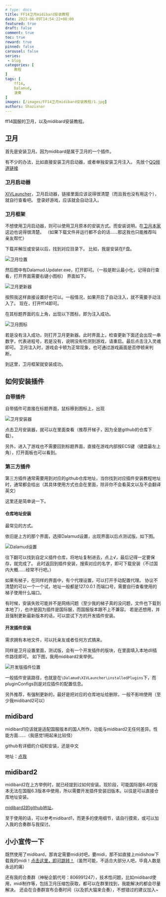 ```yaml
---
# type: docs 
title: FF14卫月midibard安装教程
date: 2023-06-09T14:54:22+08:00
featured: true
draft: false
comment: true
toc: true
reward: true
pinned: false
carousel: false
series:
 - blog
categories: [
    教程
]
tags: [
    ff14,
    Dalamud,
    演奏
]
images: [/images/FF14卫月midibard安装教程/1.jpg]
authors: Shazixnar
---
```


ff14国服的卫月，以及midibard安装教程。

<!--more-->

## 卫月

首先是安装卫月。因为midibard是属于卫月的一个插件。

有不少的办法，比如直接安装卫月启动器，或者单独安装卫月注入。
先放个[QQ频道链接](https://qun.qq.com/qqweb/qunpro/share?_wv=3&_wwv=128&appChannel=share&inviteCode=CZtWN&appChannel=share&businessType=9&from=181074&biz=ka&shareSource=5)

### 卫月启动器

[XIVLauncher](https://github.com/goatcorp/FFXIVQuickLauncher/wiki/Info-(Chinese-Simplified))，卫月启动器，链接里面应该说得很清楚（而且我也没有用这个），就自行查看吧。
登录好游戏，应该就会自动注入。

### 卫月框架

不想使用卫月启动器，则可以使用卫月原本的安装方式。而安装说明，在[卫月本家](https://bbs.tggfl.com/topic/32/dalamud-%E5%8D%AB%E6%9C%88%E6%A1%86%E6%9E%B6)这边也说得很清楚。
（如果下载文件并运行都不会的话......那这我也只能推荐叫亲友帮忙）

下载并解压或安装以后，找到对应目录下。
比如，我是安装在F盘。

![卫月位置](/images/FF14卫月midibard安装教程/卫月位置.jpg)

然后图中有Dalamud.Updater.exe，打开即可。（一般是默认最小化，记得自行查看，打开界面需要右键小图标）
界面如下。

![卫月更新器](/images/FF14卫月midibard安装教程/卫月更新器.jpg)

按照我这样直接设置好也可以。一般情况，如果开启了自动注入，就不需要手动注入了。
现在，打开ff14即可。

在其标题界面的左上角，出现以下图标，即为注入成功。

![卫月图标](/images/FF14卫月midibard安装教程/卫月图标.jpg)

若是没有注入成功，则打开卫月更新器。此时界面上，检查更新下面还会出现一串数字，代表进程号，若是没有，说明没有检测到游戏，请重启。最后点击注入灵魂即可。
卫月注入时，游戏会卡顿为正常现象，也可通过游戏画面是否停顿来判断。

到这里，卫月框架就安装成功。

## 如何安装插件

### 自带插件

自带插件可直接在标题界面，鼠标移到图标上，出现

![卫月安装器](/images/FF14卫月midibard安装教程/卫月安装器.jpg)

点击卫月安装器，就可以在里面查看（推荐开梯子，因为全是github的仓库下载）。

另外，进入了游戏也不需要回到标题界面，直接在游戏内部按ECS键（键盘最左上角），打开面板也可以看到。

### 第三方插件

第三方插件通常需要用到对应的github仓库地址，当你找到对应插件安装教程地址时，通常都会给出（其具体使用方式也会在里面，除非你不会看英文以及不会翻译英文）

这里还是简单说一下。

#### 仓库地址安装

最常见的方式。

依旧是上方的那个界面，选择Dalamud设置，出现界面以后点测试版。如下图。

![Dalamud设置](/images/FF14卫月midibard安装教程/Dalamud设置.jpg)

往下翻可以找到自定义插件仓库，将地址复制进去，点上√，最后记得一定要保存，就完成了。
此时返回到插件安装，搜索对应的名字，即可下载安装（不过国内大概......经常不行吧。）

如果有梯子，在同样的界面中，有个代理设置，可以打开手动配置代理。
协议不清楚的可以一个一个试，地址一般都是127.0.0.1
而端口号，需要自行查看使用的梯子使用什么端口。

有时候，安装失败可能并不是网络问题（至少我的梯子真的没问题，文件也下载到本地了），也许是因为插件是国际服，而国服版本跟不上不兼容。
若是还想用，并且强制更新最新版本的话，可以尝试下方的开发插件安装。

#### 开发插件安装

需求拥有本地文件，可以托亲友或者任何方式搞来。

同样是卫月设置里面，测试版，会有一个开发插件的版块，在里面填入本地dll插件路径即可。
如下图，我用midibard2来举例。

![开发版插件位置](/images/FF14卫月midibard安装教程/开发版插件位置.jpg)

一般插件安装路径，也就是在```\Dalamud\XIVLauncher\installedPlugins```下，而pluginConfigs则是对应插件的配置信息。

另外推荐，有强制更新的，最好是把对应的仓库地址给删除，一般不影响使用（至少我midibard2可以）

## midibard

midibard1应该就是适配国服版本的国人所作，功能与midibard2无任何差异。性能方面......（我感觉1用起来比较怪）

github有详细的介绍和安装，还是中文

地址：[点我](https://github.com/akira0245/MidiBard)

## midibard2

midibard2在上方举例时，就已经提到过如何安装。现阶段，可能国际服6.4的版本无法在国服6.3版本中使用，所以需要开发插件安装旧版本。以往是可以直接仓库地址安装。

[midibard2的github地址](https://github.com/reckhou/MidiBard2)。

至于使用的话，可以参考midibard1，而更多的使用细节，请自行摸索，或可以加入我的合奏群与我探讨。

## 小小宣传一下

既然使用了midibard，那肯定需要midi对吧，要midi，那不如直接上midishow下载我的midi！[点击这里，即可跳转！](https://www.midishow.com/u/%E8%A6%81%E9%A5%AD%5C%E5%8F%AF%E6%80%9C%E5%A4%A7%E7%8C%AB%E7%8C%AB)（虽然可能，不适合大部分人吧，毕竟人数是永远的痛）

还有我的合奏群（神秘企鹅代号：806991247），技术性问题，比如midibard使用，midi制作等，包括卫月压缩包获取，都可以在群里找到，我能解决的都会尽量解决。
还会在合奏群宣布合奏时间（以及抓大猫来合奏），不想错过的建议加入~
